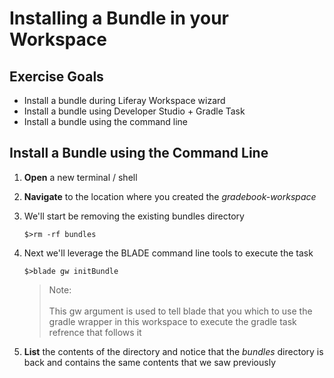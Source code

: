 # Installing a Bundle in your Workspace

<div class="ahead">

## Exercise Goals

- Install a bundle during Liferay Workspace wizard
- Install a bundle using Developer Studio + Gradle Task
- Install a bundle using the command line

</div>

## Install a Bundle using the Command Line

1. **Open** a new terminal / shell

2. **Navigate** to the location where you created the *gradebook-workspace*

3. We'll start be removing the existing bundles directory

    `$>rm -rf bundles`
    
4. Next we'll leverage the BLADE command line tools to execute the task

    `$>blade gw initBundle`  
    
    > Note: <br/><br/>
    This gw argument is used to tell blade that you which to use the gradle wrapper in this workspace to 
    execute the gradle task refrence that follows it

5. **List** the contents of the directory and notice that the *bundles* directory is back and contains the
same contents that we saw previously

